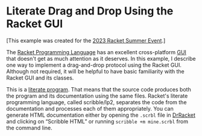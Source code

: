 Literate Drag and Drop Using the Racket GUI
===========================================

[This example was created for the [2023 Racket Summer Event](https://racket.discourse.group/t/the-2023-racket-summer-event).]

The [Racket Programming Language](https://www.racket-lang.org/) has an excellent cross-platform [GUI](https://docs.racket-lang.org/gui/index.html) that doesn't 
get as much attention as it deserves. In this example, I describe one way to implement a drag-and-drop protocol using the Racket GUI. Although not 
required, it will be helpful to have basic familiarity with the Racket GUI and its classes. 

This is a [literate program](https://en.wikipedia.org/wiki/Literate_programming). That means that the 
source code produces both the program and its documentation using the same files. Racket's literate programming language, called scribble/lp2, 
separates the code from the documentation and processes each of them appropriately. You can generate HTML documentation either by opening the `.scrbl` file in [DrRacket](https://docs.racket-lang.org/drracket/index.html") and clicking on “Scribble HTML” or running `scribble +m mine.scrbl` from the command line.
